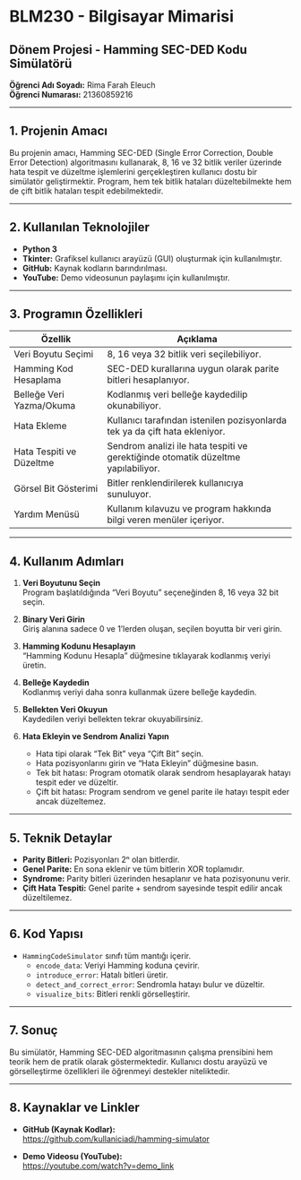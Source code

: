# BLM230 - Bilgisayar Mimarisi  
## Dönem Projesi - Hamming SEC-DED Kodu Simülatörü

**Öğrenci Adı Soyadı:** Rima Farah Eleuch  
**Öğrenci Numarası:** 21360859216  

---

## 1. Projenin Amacı

Bu projenin amacı, Hamming SEC-DED (Single Error Correction, Double Error Detection) algoritmasını kullanarak, 8, 16 ve 32 bitlik veriler üzerinde hata tespit ve düzeltme işlemlerini gerçekleştiren kullanıcı dostu bir simülatör geliştirmektir. Program, hem tek bitlik hataları düzeltebilmekte hem de çift bitlik hataları tespit edebilmektedir.

---

## 2. Kullanılan Teknolojiler

- **Python 3**
- **Tkinter:** Grafiksel kullanıcı arayüzü (GUI) oluşturmak için kullanılmıştır.
- **GitHub:** Kaynak kodların barındırılması.
- **YouTube:** Demo videosunun paylaşımı için kullanılmıştır.

---

## 3. Programın Özellikleri

| Özellik                     | Açıklama |
|----------------------------|----------|
| Veri Boyutu Seçimi         | 8, 16 veya 32 bitlik veri seçilebiliyor. |
| Hamming Kod Hesaplama      | SEC-DED kurallarına uygun olarak parite bitleri hesaplanıyor. |
| Belleğe Veri Yazma/Okuma   | Kodlanmış veri belleğe kaydedilip okunabiliyor. |
| Hata Ekleme                | Kullanıcı tarafından istenilen pozisyonlarda tek ya da çift hata ekleniyor. |
| Hata Tespiti ve Düzeltme   | Sendrom analizi ile hata tespiti ve gerektiğinde otomatik düzeltme yapılabiliyor. |
| Görsel Bit Gösterimi       | Bitler renklendirilerek kullanıcıya sunuluyor. |
| Yardım Menüsü              | Kullanım kılavuzu ve program hakkında bilgi veren menüler içeriyor. |

---

## 4. Kullanım Adımları

1. **Veri Boyutunu Seçin**  
   Program başlatıldığında “Veri Boyutu” seçeneğinden 8, 16 veya 32 bit seçin.

2. **Binary Veri Girin**  
   Giriş alanına sadece 0 ve 1’lerden oluşan, seçilen boyutta bir veri girin.

3. **Hamming Kodunu Hesaplayın**  
   “Hamming Kodunu Hesapla” düğmesine tıklayarak kodlanmış veriyi üretin.

4. **Belleğe Kaydedin**  
   Kodlanmış veriyi daha sonra kullanmak üzere belleğe kaydedin.

5. **Bellekten Veri Okuyun**  
   Kaydedilen veriyi bellekten tekrar okuyabilirsiniz.

6. **Hata Ekleyin ve Sendrom Analizi Yapın**  
   - Hata tipi olarak “Tek Bit” veya “Çift Bit” seçin.  
   - Hata pozisyonlarını girin ve “Hata Ekleyin” düğmesine basın.  
   - Tek bit hatası: Program otomatik olarak sendrom hesaplayarak hatayı tespit eder ve düzeltir.  
   - Çift bit hatası: Program sendrom ve genel parite ile hatayı tespit eder ancak düzeltemez.

---

## 5. Teknik Detaylar

- **Parity Bitleri:** Pozisyonları 2ⁿ olan bitlerdir.  
- **Genel Parite:** En sona eklenir ve tüm bitlerin XOR toplamıdır.  
- **Syndrome:** Parity bitleri üzerinden hesaplanır ve hata pozisyonunu verir.  
- **Çift Hata Tespiti:** Genel parite + sendrom sayesinde tespit edilir ancak düzeltilemez.

---

## 6. Kod Yapısı

- `HammingCodeSimulator` sınıfı tüm mantığı içerir.
  - `encode_data`: Veriyi Hamming koduna çevirir.
  - `introduce_error`: Hatalı bitleri üretir.
  - `detect_and_correct_error`: Sendromla hatayı bulur ve düzeltir.
  - `visualize_bits`: Bitleri renkli görselleştirir.

---

## 7. Sonuç

Bu simülatör, Hamming SEC-DED algoritmasının çalışma prensibini hem teorik hem de pratik olarak göstermektedir. Kullanıcı dostu arayüzü ve görselleştirme özellikleri ile öğrenmeyi destekler niteliktedir.

---

## 8. Kaynaklar ve Linkler

- **GitHub (Kaynak Kodlar):**  
  https://github.com/kullaniciadi/hamming-simulator

- **Demo Videosu (YouTube):**  
  https://youtube.com/watch?v=demo_link
